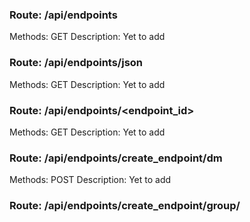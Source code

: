 ### Route: /api/endpoints
Methods: GET
Description:
Yet to add

### Route: /api/endpoints/json
Methods: GET
Description:
Yet to add

### Route: /api/endpoints/<endpoint_id>
Methods: GET
Description:
Yet to add

### Route: /api/endpoints/create_endpoint/dm
Methods: POST
Description:
Yet to add

### Route: /api/endpoints/create_endpoint/group/<title>
Methods: POST
Description:
Yet to add

### Route: /api/endpoints/<group_id>/create_invite
Methods: POST
Description:
Yet to add

### Route: /api/endpoints/<group_id>/invites
Methods: GET
Description:
Yet to add

### Route: /api/endpoints/<group_id>/invites
Methods: DELETE
Description:
Yet to add

### Route: /api/endpoints/join
Methods: GET POST
Description:
Yet to add

### Route: /api/endpoints/<group_id>/leave
Methods: DELETE
Description:
Yet to add

### Route: /api/endpoints/<group_id>/kick
Methods: DELETE
Description:
Yet to add

